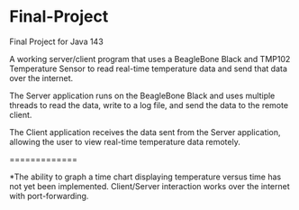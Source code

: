 Final-Project
=============

Final Project for Java 143

A working server/client program that uses a BeagleBone Black and TMP102 Temperature Sensor to read real-time temperature
data and send that data over the internet.

The Server application runs on the BeagleBone Black and uses multiple threads to read the data, write to a log file, and send the data to the remote client.

The Client application receives the data sent from the Server application, allowing the user to view real-time temperature data remotely.


=============

*The ability to graph a time chart displaying temperature versus time has not yet been implemented. Client/Server interaction works over the internet with port-forwarding.
